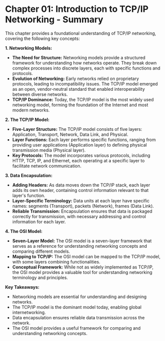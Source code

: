 # Chapter 01: Introduction to TCP/IP Networking - Summary

This chapter provides a foundational understanding of TCP/IP networking, covering the following key concepts:

**1. Networking Models:**

* **The Need for Structure:** Networking models provide a structured framework for understanding how networks operate. They break down complex processes into discrete layers, each with specific functions and protocols.
* **Evolution of Networking:** Early networks relied on proprietary protocols, leading to incompatibility issues. The TCP/IP model emerged as an open, vendor-neutral standard that enabled interoperability between diverse networks.
* **TCP/IP Dominance:** Today, the TCP/IP model is the most widely used networking model, forming the foundation of the Internet and most modern networks.

**2. The TCP/IP Model:**

* **Five-Layer Structure:** The TCP/IP model consists of five layers: Application, Transport, Network, Data Link, and Physical.
* **Layer Functions:** Each layer performs specific functions, ranging from providing user applications (Application layer) to defining physical transmission media (Physical layer).
* **Key Protocols:**  The model incorporates various protocols, including HTTP, TCP, IP, and Ethernet, each operating at a specific layer to facilitate network communication.

**3. Data Encapsulation:**

* **Adding Headers:** As data moves down the TCP/IP stack, each layer adds its own header, containing control information relevant to that layer's function.
* **Layer-Specific Terminology:** Data units at each layer have specific names: segments (Transport), packets (Network), frames (Data Link).
* **Reliable Transmission:** Encapsulation ensures that data is packaged correctly for transmission, with necessary addressing and control information for each layer.

**4. The OSI Model:**

* **Seven-Layer Model:** The OSI model is a seven-layer framework that serves as a reference for understanding networking concepts and comparing different models.
* **Mapping to TCP/IP:** The OSI model can be mapped to the TCP/IP model, with some layers combining functionalities.
* **Conceptual Framework:** While not as widely implemented as TCP/IP, the OSI model provides a valuable tool for understanding networking terminology and principles.

**Key Takeaways:**

* Networking models are essential for understanding and designing networks.
* The TCP/IP model is the dominant model today, enabling global internetworking.
* Data encapsulation ensures reliable data transmission across the network.
* The OSI model provides a useful framework for comparing and understanding networking concepts.
